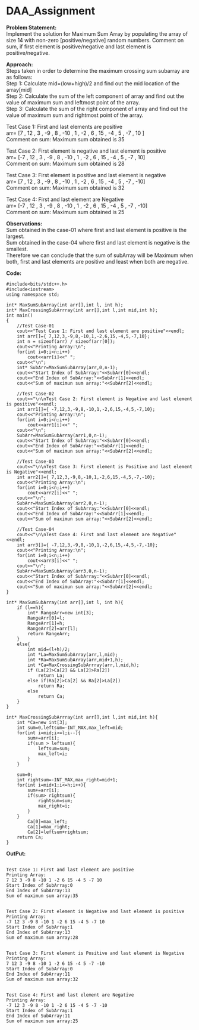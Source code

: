 # DAA_Assignment

**Problem Statement:**   
Implement the solution for Maximum Sum Array by populating the array of size 14 with non-zero [positive/negative] random numbers.
Comment on sum, if first element is positive/negative and last element is positive/negative.

**Approach:**  
Steps taken in order to determine the maximum crossing sum subarray are as follows:  
Step 1: Calculate mid=(low+high)/2 and find out the mid location of the array[mid]  
Step 2: Calculate the sum of the left component of array and find out the value of maximum sum and leftmost point of the array.  
Step 3: Calculate the sum of the right component of array and find out the value of maximum sum and rightmost point of the array.  


Test Case 1: First and last elements are positive  
arr= [7 , 12 , 3 , -9 , 8 , -10 , 1 , -2 , 6 , 15 , -4 , 5 , -7 , 10 ]  
Comment on sum: Maximum sum obtained is 35  

Test Case 2: First element is negative and last element is positive  
arr= [-7 , 12 , 3 , -9 , 8 , -10 , 1 , -2 , 6 , 15 , -4 , 5 , -7 , 10]  
Comment on sum: Maximum sum obtained is 28  

Test Case 3: First element is positive and last element is negative  
arr= [7 , 12 , 3 , -9 , 8 , -10 , 1 , -2 , 6 , 15 , -4 , 5 , -7 , -10]  
Comment on sum: Maximum sum obtained is 32  

Test Case 4: First and last element are Negative  
arr= [-7 , 12 , 3 , -9 , 8 , -10 , 1 , -2 , 6 , 15 , -4 , 5 , -7 , -10]  
Comment on sum: Maximum sum obtained is 25  

**Observations:**  
Sum obtained in the case-01 where first and last element is positive is the largest.  
Sum obtained in the case-04 where first and last element is negative is the smallest.  
Therefore we can conclude that the sum of subArray will be Maximum when both, first and last elements are positive and least when both are negative.  


**Code:**
```
#include<bits/stdc++.h>
#include<iostream>
using namespace std;

int* MaxSumSubArray(int arr[],int l, int h);
int* MaxCrossingSubArrray(int arr[],int l,int mid,int h);
int main()
{
    //Test Case-01
    cout<<"Test Case 1: First and last element are positive"<<endl;
    int arr[]={ 7,12,3,-9,8,-10,1,-2,6,15,-4,5,-7,10};
    int n = sizeof(arr) / sizeof(arr[0]);
    cout<<"Printing Array:\n";
    for(int i=0;i<n;i++)
        cout<<arr[i]<<" ";
    cout<<"\n";
    int* SubArr=MaxSumSubArray(arr,0,n-1);
    cout<<"Start Index of SubArray:"<<SubArr[0]<<endl;
    cout<<"End Index of SubArray:"<<SubArr[1]<<endl;
    cout<<"Sum of maximun sum array:"<<SubArr[2]<<endl;
    
    //Test Case-02
    cout<<"\n\nTest Case 2: First element is Negative and last element is positive"<<endl;
    int arr1[]={ -7,12,3,-9,8,-10,1,-2,6,15,-4,5,-7,10};
    cout<<"Printing Array:\n";
    for(int i=0;i<n;i++)
        cout<<arr1[i]<<" ";
    cout<<"\n";
    SubArr=MaxSumSubArray(arr1,0,n-1);
    cout<<"Start Index of SubArray:"<<SubArr[0]<<endl;
    cout<<"End Index of SubArray:"<<SubArr[1]<<endl;
    cout<<"Sum of maximun sum array:"<<SubArr[2]<<endl;

    //Test Case-03
    cout<<"\n\nTest Case 3: First element is Positive and last element is Negative"<<endl;
    int arr2[]={ 7,12,3,-9,8,-10,1,-2,6,15,-4,5,-7,-10};
    cout<<"Printing Array:\n";
    for(int i=0;i<n;i++)
        cout<<arr2[i]<<" ";
    cout<<"\n";
    SubArr=MaxSumSubArray(arr2,0,n-1);
    cout<<"Start Index of SubArray:"<<SubArr[0]<<endl;
    cout<<"End Index of SubArray:"<<SubArr[1]<<endl;
    cout<<"Sum of maximun sum array:"<<SubArr[2]<<endl;

    //Test Case-04
    cout<<"\n\nTest Case 4: First and last element are Negative"<<endl;
    int arr3[]={ -7,12,3,-9,8,-10,1,-2,6,15,-4,5,-7,-10};
    cout<<"Printing Array:\n";
    for(int i=0;i<n;i++)
        cout<<arr3[i]<<" ";
    cout<<"\n";
    SubArr=MaxSumSubArray(arr3,0,n-1);
    cout<<"Start Index of SubArray:"<<SubArr[0]<<endl;
    cout<<"End Index of SubArray:"<<SubArr[1]<<endl;
    cout<<"Sum of maximun sum array:"<<SubArr[2]<<endl;
}

int* MaxSumSubArray(int arr[],int l, int h){
    if (l==h){
        int* RangeArr=new int[3];
        RangeArr[0]=l;
        RangeArr[1]=h;
        RangeArr[2]=arr[l];
        return RangeArr;
    }
    else{
        int mid=(l+h)/2;
        int *La=MaxSumSubArray(arr,l,mid);
        int *Ra=MaxSumSubArray(arr,mid+1,h);
        int *Ca=MaxCrossingSubArrray(arr,l,mid,h);
        if (La[2]>Ca[2] && La[2]>Ra[2])
            return La;
        else if(Ra[2]>Ca[2] && Ra[2]>La[2])
            return Ra;
        else
            return Ca;
    }
}

int* MaxCrossingSubArrray(int arr[],int l,int mid,int h){
    int *Ca=new int[3];
    int sum=0,leftsum=-INT_MAX,max_left=mid;
    for(int i=mid;i>=l;i--){
        sum+=arr[i];
        if(sum > leftsum){
            leftsum=sum;
            max_left=i;
        }
    }

    sum=0;
    int rightsum=-INT_MAX,max_right=mid+1;
    for(int i=mid+1;i<=h;i++){
        sum+=arr[i];
        if(sum> rightsum){
            rightsum=sum;
            max_right=i;
        }
    }
        Ca[0]=max_left;
        Ca[1]=max_right;
        Ca[2]=leftsum+rightsum;
    return Ca;
}

```

**OutPut:**
```

Test Case 1: First and last element are positive
Printing Array:
7 12 3 -9 8 -10 1 -2 6 15 -4 5 -7 10 
Start Index of SubArray:0
End Index of SubArray:13
Sum of maximun sum array:35


Test Case 2: First element is Negative and last element is positive
Printing Array:
-7 12 3 -9 8 -10 1 -2 6 15 -4 5 -7 10
Start Index of SubArray:1
End Index of SubArray:13
Sum of maximun sum array:28


Test Case 3: First element is Positive and last element is Negative 
Printing Array:
7 12 3 -9 8 -10 1 -2 6 15 -4 5 -7 -10
Start Index of SubArray:0
End Index of SubArray:11
Sum of maximun sum array:32


Test Case 4: First and last element are Negative
Printing Array:
-7 12 3 -9 8 -10 1 -2 6 15 -4 5 -7 -10
Start Index of SubArray:1
End Index of SubArray:11
Sum of maximun sum array:25

```
